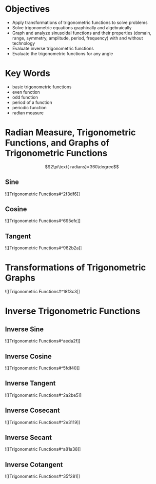 # Objectives
- Apply transformations of trigonometric functions to solve problems
- Solve trigonometric equations graphically and algebraically
- Graph and analyze sinusoidal functions and their properties (domain, range, symmetry, amplitude, period, frequency) with and without technology
- Evaluate inverse trigonometric functions
- Evaluate the trigonometric functions for any angle

# Key Words
- basic trigonometric functions
- even function
- odd function
- period of a function
- periodic function
- radian measure

# Radian Measure, Trigonometric Functions, and Graphs of Trigonometric Functions
$$2\pi\text{ radians}=360\degree$$

## Sine
![[Trigonometric Functions#^2f3df6]]

## Cosine
![[Trigonometric Functions#^695efc]]

## Tangent
![[Trigonometric Functions#^982b2a]]

# Transformations of Trigonometric Graphs
![[Trigonometric Functions#^18f3c3]]

# Inverse Trigonometric Functions
## Inverse Sine
![[Trigonometric Functions#^aeda2f]]

## Inverse Cosine
![[Trigonometric Functions#^5fdf40]]

## Inverse Tangent
![[Trigonometric Functions#^2a2be5]]

## Inverse Cosecant
![[Trigonometric Functions#^2e3119]]

## Inverse Secant
![[Trigonometric Functions#^a81a38]]

## Inverse Cotangent
![[Trigonometric Functions#^35f281]]